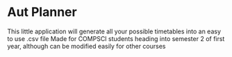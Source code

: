 # Aut Planner
This little application will generate all your possible timetables into an easy to use .csv file
Made for COMPSCI students heading into semester 2 of first year, although can be modified easily for other courses
